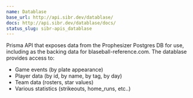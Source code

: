 ```yaml
---
name: Datablase
base_url: http://api.sibr.dev/datablase/
docs: http://api.sibr.dev/datablase/docs/
status_slug: sibr-apis_datablase
---
```

Prisma API that exposes data from the Prophesizer Postgres DB for use, including as the backing data for blaseball-reference.com. The datablase provides access to:

- Game events (by plate appearance)
- Player data (by id, by name, by tag, by day)
- Team data (rosters, star values)
- Various statistics (strikeouts, home_runs, etc..)